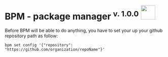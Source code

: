 # BPM - package manager <sup>v. 1.0.0</sup> <img src="http://downloadicons.net/sites/default/files/yellow-open-lock-icon-30700.png" width="45px" height="45px">

Before BPM will be able to do anything, you have to set your up your github repository path as follow:

`bpm set config '{"repository": "https://github.com/organization/repoName"}'`

